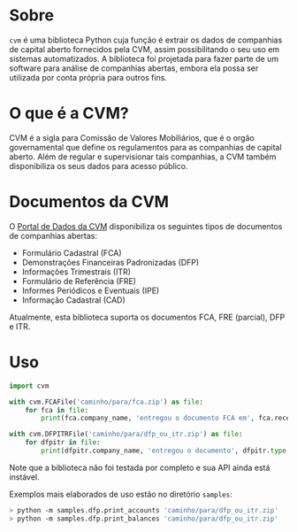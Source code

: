 # Sobre

`cvm` é uma biblioteca Python cuja função é extrair os dados de companhias de capital
aberto fornecidos pela CVM, assim possibilitando o seu uso em sistemas automatizados.
A biblioteca foi projetada para fazer parte de um software para análise de companhias
abertas, embora ela possa ser utilizada por conta própria para outros fins.

# O que é a CVM?

CVM é a sigla para Comissão de Valores Mobiliários, que é o orgão governamental que
define os regulamentos para as companhias de capital aberto. Além de regular e
supervisionar tais companhias, a CVM também disponibiliza os seus dados para
acesso público.

# Documentos da CVM

O [Portal de Dados da CVM][cvm-portal-de-dados-cia] disponibiliza os seguintes
tipos de documentos de companhias abertas:
- Formulário Cadastral (FCA)
- Demonstrações Financeiras Padronizadas (DFP)
- Informações Trimestrais (ITR)
- Formulário de Referência (FRE)
- Informes Periódicos e Eventuais (IPE)
- Informação Cadastral (CAD)

Atualmente, esta biblioteca suporta os documentos FCA, FRE (parcial), DFP e ITR.

# Uso

```py
import cvm

with cvm.FCAFile('caminho/para/fca.zip') as file:
    for fca in file:
        print(fca.company_name, 'entregou o documento FCA em', fca.receipt_date)

with cvm.DFPITRFile('caminho/para/dfp_ou_itr.zip') as file:
    for dfpitr in file:
        print(dfpitr.company_name, 'entregou o documento', dfpitr.type.name, 'em', dfpitr.receipt_date)
```

Note que a biblioteca não foi testada por completo e sua API ainda está instável.

Exemplos mais elaborados de uso estão no diretório `samples`:

```sh
> python -m samples.dfp.print_accounts 'caminho/para/dfp_ou_itr.zip'
> python -m samples.dfp.print_balances 'caminho/para/dfp_ou_itr.zip'
```

  [cvm-portal-de-dados-cia]: <https://dados.cvm.gov.br/dataset/?groups=companhias>
